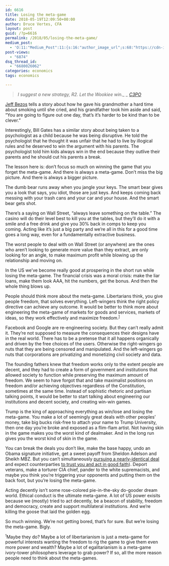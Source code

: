 ```yaml
---
id: 6616
title: Losing the meta-game
date: 2018-05-19T12:09:50+00:00
author: Druce Vertes, CFA
layout: post
guid: /?p=6616
permalink: /2018/05/losing-the-meta-game/
medium_post:
  - 'O:11:"Medium_Post":11:{s:16:"author_image_url";s:68:"https://cdn-images-1.medium.com/fit/c/200/200/0*tLekueVp7unnAXxY.jpg";s:10:"author_url";s:25:"https://medium.com/@druce";s:11:"byline_name";N;s:12:"byline_email";N;s:10:"cross_link";s:2:"no";s:2:"id";s:12:"e783991b5995";s:21:"follower_notification";s:3:"yes";s:7:"license";s:19:"all-rights-reserved";s:14:"publication_id";s:2:"-1";s:6:"status";s:6:"public";s:3:"url";s:59:"https://medium.com/@druce/losing-the-meta-game-e783991b5995";}'
post-views:
  - "6874"
dsq_thread_id:
  - "6680026062"
categories: economics
tags: economics

---
```


> *I suggest a new strategy, R2. Let the Wookiee win._ _ [C3PO](https://www.starwars.com/video/let-the-wookiee-win)*

<!--more-->

[Jeff Bezos](http://www.businessinsider.com/amazon-ceo-jeff-bezos-empathy-kindness-2018-4) tells a story about how he gave his grandmother a hard time about smoking until she cried, and his grandfather took him aside and said, “You are going to figure out one day, that’s it’s harder to be kind than to be clever.”

Interestingly, Bill Gates has a similar story about being taken to a psychologist as a child because he was being disruptive. He told the psychologist that he thought it was unfair that he had to live by illogical rules and he deserved to win the argument with his parents. The psychologist told him kids always win in the end because they outlive their parents and he should cut his parents a break. 

The lesson here is: don’t focus so much on winning the game that you forget the meta-game. And there is always a meta-game. Don’t miss the big picture. And there is always a bigger picture.

The dumb bear runs away when you jangle your keys. The smart bear gives you a look that says, you idiot, those are just keys. And keeps coming back messing with your trash cans and your car and your house. And the smart bear gets shot.

There’s a saying on Wall Street, “always leave something on the table.” The casino will do their level best to kill you at the tables, but they’ll do it with a smile and a free drink and give you 30% back in comps to keep you coming. Acting like it’s just a big party and we’re all in this for a good time goes a long way, even for a fundamentally extractive business.

The worst people to deal with on Wall Street (or anywhere) are the ones who aren’t looking to generate more value than they extract, are only looking for an angle, to make maximum profit while blowing up the relationship and moving on.

In the US we’ve become really good at prospering in the short run while losing the meta-game. The financial crisis was a moral crisis: make the liar loans, make them look AAA, hit the numbers, get the bonus. And then the whole thing blows up.

People should think more about the meta-game. Libertarians think, you give people freedom, that solves everything. Left-wingers think the right policy directive can achieve any outcome. It would be better to think more about engineering the meta-game of markets for goods and services, markets of ideas, so they work effectively and maximize freedom.<sup><small><a href="#1">1</a></small></sup>

Facebook and Google are re-engineering society. But they can’t really admit it. They’re not supposed to measure the consequences their designs have in the real world. There has to be a pretense that it all happens organically and driven by the free choices of the users. Otherwise the right-wingers go nuts that they are being censored and manipulated. And the left-wingers go nuts that corporations are privatizing and monetizing civil society and data.

The founding fathers knew that freedom works only to the extent people are decent, and they had to create a form of government and institutions that allowed society to function while preserving the maximum amount of freedom. We seem to have forgot that and take maximalist positions on freedom and/or achieving objectives regardless of the Constitution, sometimes at the same time. Instead of sophistic rhetoric and partisan talking points, it would be better to start talking about engineering our institutions and decent society, and creating win-win games.

Trump is the king of approaching everything as win/lose and losing the meta-game. You make a lot of seemingly great deals with other peoples’ money, take big bucks risk-free to attach your name to Trump University, then one day you’re broke and exposed as a flim-flam artist. Not having skin in the game makes you the worst kind of dealmaker. And in the long run gives you the worst kind of skin in the game.

You can break the deals you don’t like, make the base happy, undo an Obama signature initiative, get a sweet payoff from Sheldon Adelson and Sheikh MBZ. But you can’t simultaneously [pursuing a nearly-identical deal](https://www.washingtonpost.com/politics/nuclear-deal-trump-seeks-with-north-korea-could-mirror-iran-deal-he-hates/2018/05/18/e6766ab8-5955-11e8-b656-a5f8c2a9295d_story.html) and expect counterparties [to trust you and act in good faith](http://www.scmp.com/week-asia/opinion/article/2145675/why-would-kim-jong-un-trust-trump-now-hes-ripped-irans-nuclear)). Deport veterans, make a torturer CIA chief, pander to the white supremacists, and maybe you think you’re triggering your opponents and putting them on the back foot, but you’re losing the meta-game.

Acting decently isn’t some rose-colored pie-in-the-sky do-gooder dream world. Ethical conduct is the ultimate meta-game. A lot of US power exisits because we (mostly) tried to act decently, be a beacon of stability, freedom and democracy, create and support multilateral institutions. And we’re killing the goose that laid the golden egg.

So much winning. We’re not getting bored, that’s for sure. But we’re losing the meta-game. Bigly.

<a name="1"><sup><small>1</small></sup></a>Maybe they do? Maybe a lot of libertarianism is just a meta-game for powerful interests wanting the freedom to rig the game to give them even more power and wealth? Maybe a lot of egalitarianism is a meta-game ivory-tower philosophers leverage to grab power? If so, all the more reason people need to think about the meta-games.
